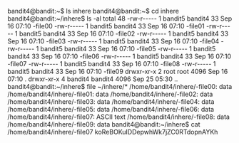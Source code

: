 bandit4@bandit:~$ ls
inhere
bandit4@bandit:~$ cd inhere 
bandit4@bandit:~/inhere$ ls -al
total 48
-rw-r----- 1 bandit5 bandit4   33 Sep 16 07:10 -file00
-rw-r----- 1 bandit5 bandit4   33 Sep 16 07:10 -file01
-rw-r----- 1 bandit5 bandit4   33 Sep 16 07:10 -file02
-rw-r----- 1 bandit5 bandit4   33 Sep 16 07:10 -file03
-rw-r----- 1 bandit5 bandit4   33 Sep 16 07:10 -file04
-rw-r----- 1 bandit5 bandit4   33 Sep 16 07:10 -file05
-rw-r----- 1 bandit5 bandit4   33 Sep 16 07:10 -file06
-rw-r----- 1 bandit5 bandit4   33 Sep 16 07:10 -file07
-rw-r----- 1 bandit5 bandit4   33 Sep 16 07:10 -file08
-rw-r----- 1 bandit5 bandit4   33 Sep 16 07:10 -file09
drwxr-xr-x 2 root    root    4096 Sep 16 07:10 .
drwxr-xr-x 4 bandit4 bandit4 4096 Sep 25 05:30 ..
bandit4@bandit:~/inhere$ file ~/inhere/*
/home/bandit4/inhere/-file00: data
/home/bandit4/inhere/-file01: data
/home/bandit4/inhere/-file02: data
/home/bandit4/inhere/-file03: data
/home/bandit4/inhere/-file04: data
/home/bandit4/inhere/-file05: data
/home/bandit4/inhere/-file06: data
/home/bandit4/inhere/-file07: ASCII text
/home/bandit4/inhere/-file08: data
/home/bandit4/inhere/-file09: data
bandit4@bandit:~/inhere$ cat /home/bandit4/inhere/-file07 
koReBOKuIDDepwhWk7jZC0RTdopnAYKh

